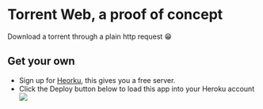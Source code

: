 # Torrent Web, a proof of concept

Download a torrent through a plain http request :grin:

## Get your own
- Sign up for [Heorku](https://dashboard.heroku.com/), this gives you a free server.
- Click the Deploy button below to load this app into your Heroku account
[![](https://www.herokucdn.com/deploy/button.png)](https://heroku.com/deploy)
